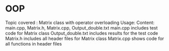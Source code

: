 # OOP
Topic covered : Matrix class with operator overloading 
Usage:
Content: main.cpp, Matrix.h, Matrix.cpp, Output_double.txt 
main.cpp includes test code for Matrix class
Output_double.txt includes results for the test code 
Matrix.h includes all header files for Matrix class
Matrix.cpp shows code for all functions in header files

